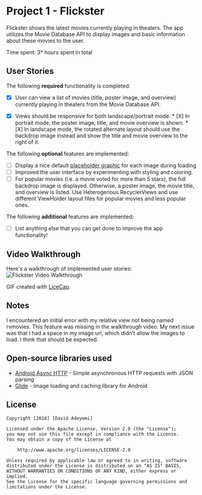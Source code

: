 # Project 1 - Flickster

Flickster shows the latest movies currently playing in theaters. The app utilizes the Movie Database API to display images and basic information about these movies to the user.

Time spent: 3* hours spent in total

## User Stories

The following **required** functionality is completed:

* [X] User can view a list of movies (title, poster image, and overview) currently playing in theaters from the Movie Database API.

* [X] Views should be responsive for both landscape/portrait mode.
      * [X] In portrait mode, the poster image, title, and movie overview is shown.
      * [X] In landscape mode, the rotated alternate layout should use the backdrop image instead and show the title and movie overview to the right of it.

The following **optional** features are implemented:

* [ ] Display a nice default [placeholder graphic](https://guides.codepath.com/android/Displaying-Images-with-the-Glide-Library#advanced-usage) for each image during loading
* [ ] Improved the user interface by experimenting with styling and coloring.
* [ ] For popular movies (i.e. a movie voted for more than 5 stars), the full backdrop image is displayed. Otherwise, a poster image, the movie title, and overview is listed. Use Heterogenous RecyclerViews and use different ViewHolder layout files for popular movies and less popular ones.

The following **additional** features are implemented:

* [ ] List anything else that you can get done to improve the app functionality!

## Video Walkthrough

Here's a walkthrough of implemented user stories:
<img src='https://i.imgur.com/St7z8ET.gif' title='Flickster Video Walkthrough' width='' alt='Flickster Video Walkthrough' />

GIF created with [LiceCap](http://www.cockos.com/licecap/).

## Notes

I encountered an initial error with my relative view not being named rvmovies. This feature was missing in the walkthrough video.
My next issue was that I had a space in my image url, which didn't allow the images to load. I think that should be expected.

## Open-source libraries used

- [Android Async HTTP](https://github.com/loopj/android-async-http) - Simple asynchronous HTTP requests with JSON parsing
- [Glide](https://github.com/bumptech/glide) - Image loading and caching library for Android

## License

    Copyright [2018] [David Adeyemi]

    Licensed under the Apache License, Version 2.0 (the "License");
    you may not use this file except in compliance with the License.
    You may obtain a copy of the License at

        http://www.apache.org/licenses/LICENSE-2.0

    Unless required by applicable law or agreed to in writing, software
    distributed under the License is distributed on an "AS IS" BASIS,
    WITHOUT WARRANTIES OR CONDITIONS OF ANY KIND, either express or implied.
    See the License for the specific language governing permissions and
    limitations under the License.

